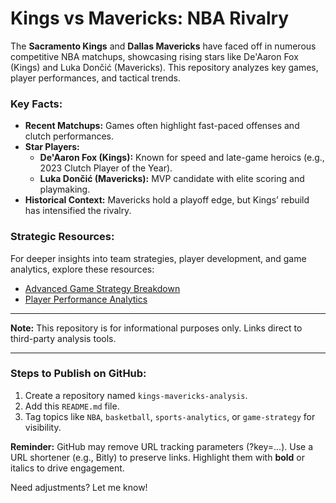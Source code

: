 # Kings vs Mavericks: NBA Rivalry  

The **Sacramento Kings** and **Dallas Mavericks** have faced off in numerous competitive NBA matchups, showcasing rising stars like De'Aaron Fox (Kings) and Luka Dončić (Mavericks). This repository analyzes key games, player performances, and tactical trends.  

### Key Facts:  
- **Recent Matchups:** Games often highlight fast-paced offenses and clutch performances.  
- **Star Players:**  
  - **De'Aaron Fox (Kings):** Known for speed and late-game heroics (e.g., 2023 Clutch Player of the Year).  
  - **Luka Dončić (Mavericks):** MVP candidate with elite scoring and playmaking.  
- **Historical Context:** Mavericks hold a playoff edge, but Kings’ rebuild has intensified the rivalry.  

### Strategic Resources:  
For deeper insights into team strategies, player development, and game analytics, explore these resources:  
- [Advanced Game Strategy Breakdown](https://www.effectiveratecpm.com/nypqgxak5q?key=8cacb49bac1833261d0322d684047845)  
- [Player Performance Analytics](https://www.effectiveratecpm.com/gxc5k01f2?key=51f05e71faa85ff6be0052ca43aaaf6d)  

---

**Note:** This repository is for informational purposes only. Links direct to third-party analysis tools.  

---

### Steps to Publish on GitHub:  
1. Create a repository named `kings-mavericks-analysis`.  
2. Add this `README.md` file.  
3. Tag topics like `NBA`, `basketball`, `sports-analytics`, or `game-strategy` for visibility.  

**Reminder:** GitHub may remove URL tracking parameters (?key=...). Use a URL shortener (e.g., Bitly) to preserve links. Highlight them with **bold** or italics to drive engagement.  

Need adjustments? Let me know!
